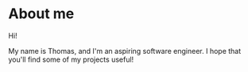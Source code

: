# About me
Hi!

My name is Thomas, and I'm an aspiring software engineer. I hope that you'll find some of my projects useful!


